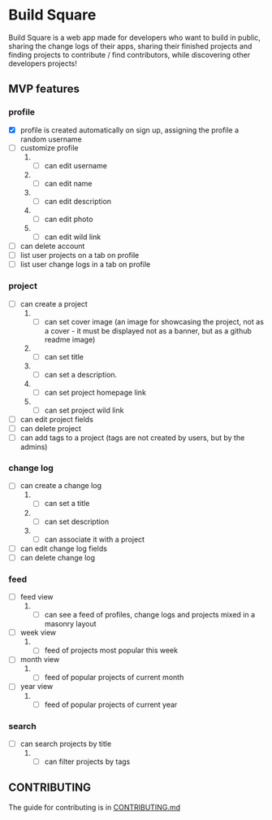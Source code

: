 # Build Square

Build Square is a web app made for developers who want to build in public, sharing the change logs of their apps, sharing their finished projects and finding projects to contribute / find contributors, while discovering other developers projects!

## MVP features

### profile

- [x] profile is created automatically on sign up, assigning the profile a random username
- [ ] customize profile
  1. - [ ] can edit username
  2. - [ ] can edit name
  3. - [ ] can edit description
  4. - [ ] can edit photo
  5. - [ ] can edit wild link
- [ ] can delete account
- [ ] list user projects on a tab on profile
- [ ] list user change logs in a tab on profile

### project

- [ ] can create a project
  1. - [ ] can set cover image (an image for showcasing the project, not as a cover - it must be displayed not as a banner, but as a github readme image)
  2. - [ ] can set title
  3. - [ ] can set a description.
  4. - [ ] can set project homepage link
  5. - [ ] can set project wild link
- [ ] can edit project fields
- [ ] can delete project
- [ ] can add tags to a project (tags are not created by users, but by the admins)

### change log

- [ ] can create a change log
  1. - [ ] can set a title
  2. - [ ] can set description
  3. - [ ] can associate it with a project
- [ ] can edit change log fields
- [ ] can delete change log

### feed

- [ ] feed view
  1. - [ ] can see a feed of profiles, change logs and projects mixed in a masonry layout
- [ ] week view
  1. - [ ] feed of projects most popular this week
- [ ] month view
  1. - [ ] feed of popular projects of current month
- [ ] year view
  1. - [ ] feed of popular projects of current year

### search

- [ ] can search projects by title
  1. - [ ] can filter projects by tags

## CONTRIBUTING

The guide for contributing is in [CONTRIBUTING.md](https://github.com/buildsquare-org/buildsquare/blob/main/CONTRIBUTING.md)
